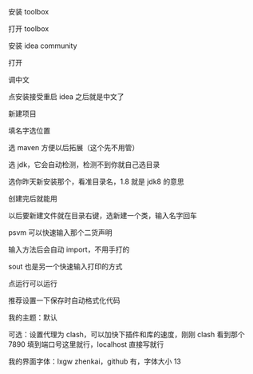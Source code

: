 安装 toolbox

打开 toolbox

安装 idea community

打开

调中文

点安装接受重启 idea 之后就是中文了

新建项目

填名字选位置

选 maven 方便以后拓展（这个先不用管）

选 jdk，它会自动检测，检测不到你就自己选目录

选你昨天新安装那个，看准目录名，1.8 就是 jdk8 的意思

创建完后就能用

以后要新建文件就在目录右键，选新建一个类，输入名字回车

psvm 可以快速输入那个二货声明

输入方法后会自动 import，不用手打的

sout 也是另一个快速输入打印的方式

点运行可以运行

推荐设置一下保存时自动格式化代码

我的主题：默认

可选：设置代理为 clash，可以加快下插件和库的速度，刚刚 clash 看到那个 7890 填到端口号这里就行，localhost 直接写就行

我的界面字体：lxgw zhenkai，github 有，字体大小 13
